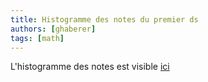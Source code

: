 ```yaml
---
title: Histogramme des notes du premier ds
authors: [ghaberer]
tags: [math]
---
```

L'histogramme des notes est visible [ici](./docs/math/doc4)